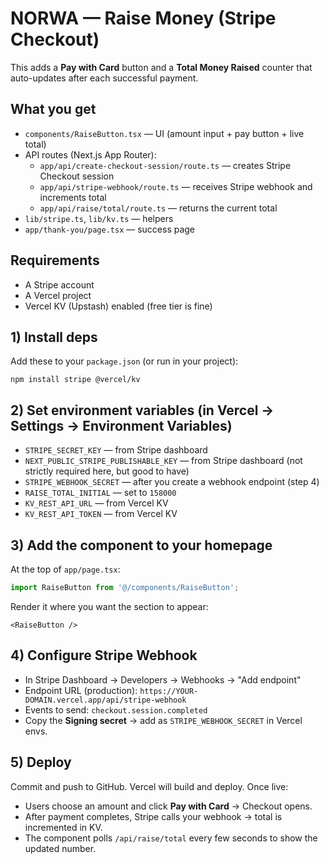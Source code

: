 # NORWA — Raise Money (Stripe Checkout)

This adds a **Pay with Card** button and a **Total Money Raised** counter that auto-updates after each successful payment.

## What you get
- `components/RaiseButton.tsx` — UI (amount input + pay button + live total)
- API routes (Next.js App Router):
  - `app/api/create-checkout-session/route.ts` — creates Stripe Checkout session
  - `app/api/stripe-webhook/route.ts` — receives Stripe webhook and increments total
  - `app/api/raise/total/route.ts` — returns the current total
- `lib/stripe.ts`, `lib/kv.ts` — helpers
- `app/thank-you/page.tsx` — success page

## Requirements
- A Stripe account
- A Vercel project
- Vercel KV (Upstash) enabled (free tier is fine)

## 1) Install deps
Add these to your `package.json` (or run in your project):
```
npm install stripe @vercel/kv
```

## 2) Set environment variables (in Vercel → Settings → Environment Variables)
- `STRIPE_SECRET_KEY` — from Stripe dashboard
- `NEXT_PUBLIC_STRIPE_PUBLISHABLE_KEY` — from Stripe dashboard (not strictly required here, but good to have)
- `STRIPE_WEBHOOK_SECRET` — after you create a webhook endpoint (step 4)
- `RAISE_TOTAL_INITIAL` — set to `158000`
- `KV_REST_API_URL` — from Vercel KV
- `KV_REST_API_TOKEN` — from Vercel KV

## 3) Add the component to your homepage
At the top of `app/page.tsx`:
```ts
import RaiseButton from '@/components/RaiseButton';
```
Render it where you want the section to appear:
```tsx
<RaiseButton />
```

## 4) Configure Stripe Webhook
- In Stripe Dashboard → Developers → Webhooks → "Add endpoint"
- Endpoint URL (production): `https://YOUR-DOMAIN.vercel.app/api/stripe-webhook`
- Events to send: `checkout.session.completed`
- Copy the **Signing secret** → add as `STRIPE_WEBHOOK_SECRET` in Vercel envs.

## 5) Deploy
Commit and push to GitHub. Vercel will build and deploy. Once live:
- Users choose an amount and click **Pay with Card** → Checkout opens.
- After payment completes, Stripe calls your webhook → total is incremented in KV.
- The component polls `/api/raise/total` every few seconds to show the updated number.
